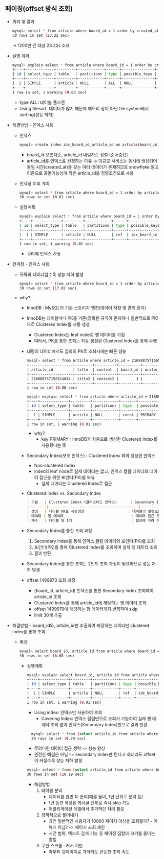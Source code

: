 ## 페이징(offset 방식 조회)
- 쿼리 및 결과

    ```bash
    mysql> select * from article where board_id = 1 order by created_at desc limit 30 offset 90;
    30 rows in set (23.22 sec)
    ```

  → 1200만 건 대상 23.22s 소요

- 실행 계획

    ```bash
    mysql> explain select * from article where board_id = 1 order by created_at desc limit 30 offset 90;
    +----+-------------+---------+------------+------+---------------+------+---------+------+---------+----------+-----------------------------+
    | id | select_type | table   | partitions | type | possible_keys | key  | key_len | ref  | rows    | filtered | Extra                       |
    +----+-------------+---------+------------+------+---------------+------+---------+------+---------+----------+-----------------------------+
    |  1 | SIMPLE      | article | NULL       | ALL  | NULL          | NULL | NULL    | NULL | 2713855 |    10.00 | Using where; Using filesort |
    +----+-------------+---------+------------+------+---------------+------+---------+------+---------+----------+-----------------------------+
    1 row in set, 1 warning (0.03 sec)
    ```

    - type ALL: 테이블 풀스캔
    - Using filesort: 데이터가 많기 때문에 메모리 상이 아닌 file system에서 sorting(성능 저하)
- 해결방법 - 인덱스 사용
    - 인덱스

        ```bash
        mysql> create index idx_board_id_article_id on article(board_id asc, article_id desc);
        ```

        - board_id 오름차순, article_id 내림차순 정렬 (순서중요)
        - article_id를 인덱스로 선정하는 이유 → 대규모 서비스는 동시에 생성되어 동일 시간(created_at)을 갖는 여러 데이터가 존재하므로 snowflake 알고리즘으로 충돌가능성이 작은 article_id를 정렬조건으로 사용
    - 인덱싱 이후 쿼리

        ```bash
        mysql> select * from article where board_id = 1 order by article_id desc limit 30 offset 90;
        30 rows in set (0.01 sec)
        ```

    - 실행계획

        ```bash
        mysql> explain select * from article where board_id = 1 order by article_id desc limit 30 offset 90;
        +----+-------------+---------+------------+------+-------------------------+-------------------------+---------+-------+---------+----------+-------+
        | id | select_type | table   | partitions | type | possible_keys           | key                     | key_len | ref   | rows    | filtered | Extra |
        +----+-------------+---------+------------+------+-------------------------+-------------------------+---------+-------+---------+----------+-------+
        |  1 | SIMPLE      | article | NULL       | ref  | idx_board_id_article_id | idx_board_id_article_id | 8       | const | 6471862 |   100.00 | NULL  |
        +----+-------------+---------+------------+------+-------------------------+-------------------------+---------+-------+---------+----------+-------+
        1 row in set, 1 warning (0.01 sec)
        ```

        - 쿼리에 인덱스 사용
- 한계점 - 인덱스 사용
    - 뒤쪽의 데이터일수록 성능 저하 발생

        ```bash
        mysql> select * from article where board_id = 1 order by article_id desc limit 30 offset 1499970;
        30 rows in set (17.02 sec)
        ```

    - why?
        - InnoDB : MySQL의 기본 스토리지 엔진(데이터 저장 및 관리 장치)
        - InnoDB는 테이블마다 PK를 기준(정확한 규칙이 존재하나 일반적으로 PK)으로 Clustered Index를 자동 생성
            - Clustered Index는 leaf node로 행 데이터를 가짐
            - 따라서, PK를 통한 조회는 자동 생성된 Clustered Index를 통해 수행
        - 대량의 데이터에서도 임의의 PK로 조회시에는 빠른 성능

            ```bash
            mysql> select * from article where article_id = 216888757156524034;
            +--------------------+--------+----------+----------+-----------+---------------------+---------------------+
            | article_id         | title  | content  | board_id | writer_id | created_at          | modified_at         |
            +--------------------+--------+----------+----------+-----------+---------------------+---------------------+
            | 216888757156524034 | title2 | content2 |        1 |         1 | 2025-08-21 20:58:29 | 2025-08-21 20:58:29 |
            +--------------------+--------+----------+----------+-----------+---------------------+---------------------+
            1 row in set (0.00 sec)
            ```

            ```bash
            mysql> explain select * from article where article_id = 216888757156524034;
            +----+-------------+---------+------------+-------+---------------+---------+---------+-------+------+----------+-------+
            | id | select_type | table   | partitions | type  | possible_keys | key     | key_len | ref   | rows | filtered | Extra |
            +----+-------------+---------+------------+-------+---------------+---------+---------+-------+------+----------+-------+
            |  1 | SIMPLE      | article | NULL       | const | PRIMARY       | PRIMARY | 8       | const |    1 |   100.00 | NULL  |
            +----+-------------+---------+------------+-------+---------------+---------+---------+-------+------+----------+-------+
            1 row in set, 1 warning (0.01 sec)
            ```

            - why?
                - key PRIMARY : InnoDB가 자동으로 생성한 Clustered Index를 사용했다는 뜻
        - Secondary Index(보조 인덱스) : Clustered Index 외의 생성한 인덱스
            - Non-clustered Index
            - index의 leaf node로 실제 데이터는 없고, 인덱스 컬럼 데이터와 데이터 접근을 위한 포인터(PK)를 보유
                - 실제 데이터는 Clustered Index로 접근
        - Clustered Index vs. Secondary Index
             ```markdown
             | 구분   | Clustered Index (클러스터드 인덱스)      | Secondary Index (보조 인덱스)           |
             |--------|-----------------------------------------|-----------------------------------------|
             | 생성   | 테이블 PK로 자동생성                    | 테이블의 컬럼으로 직접 생성              |
             | 데이터 | 행 데이터                               | 데이터 접근 포인터, 인덱스 컬럼 데이터   |
             | 개수   | 테이블 당 1개                           | 필요에 따라 여러 개 생성 가능            |
             ```
        - Secondary Index를 통한 조회 과정
          1. Secondary Index를 통해 인덱스 컬럼 데이터와 포인터(PK)를 조회
          2. 포인터(PK)를 통해 Clustered Index를 조회하여 실제 행 데이터 조회
          3. 결과 반환 
        - Secondary Index를 통한 조회는 2번의 조회 과정이 필요하므로 성능 저하 발생
        - offset 1499970 조회 과정
          - (board_id, article_id) 인덱스를 통한 Secondary Index 조회하여 article_id 조회
          - Clustered Index를 통해 article_id에 해당하는 행 데이터 조회
          - offset 1499970에 해당하는 행 데이터까지 반복하며 skip
          - limit 30개 추출
- 해결방법 - board_id와, article_id만 추출하여 해당하는 데이터만 clustered index를 통해 조회
    - 쿼리

        ```bash
        mysql> select board_id, article_id from article where board_id = 1 order by article_id desc limit 30 offset 1499970;
        30 rows in set (0.68 sec)
        ```
      - 실행계획

          ```bash
          mysql> explain select board_id, article_id from article where board_id = 1 order by article_id desc limit 30 offset 1499970;
          +----+-------------+---------+------------+------+-------------------------+-------------------------+---------+-------+---------+----------+-------------+
          | id | select_type | table   | partitions | type | possible_keys           | key                     | key_len | ref   | rows    | filtered | Extra       |
          +----+-------------+---------+------------+------+-------------------------+-------------------------+---------+-------+---------+----------+-------------+
          |  1 | SIMPLE      | article | NULL       | ref  | idx_board_id_article_id | idx_board_id_article_id | 8       | const | 6471862 |   100.00 | Using index |
          +----+-------------+---------+------------+------+-------------------------+-------------------------+---------+-------+---------+----------+-------------+
          1 row in set, 1 warning (0.01 sec)
          ```
          - Using index: 인덱스만 사용하여 조회
            - Covering Index: 인덱스 컬럼만으로 조회가 가능하여 실제 행 데이터 조회 없이 인덱스(Secondary Index)만으로 결과 반환
          ```bash
            mysql> select * from (select article_id from article where board_id = 1 order by article_id desc limit 30 offset 1499970) t left join article on t.article_id = article.article_id;
            30 rows in set (0.74 sec)
          ```
        - 무의미한 데이터 접근 생략 -> 성능 향상
        - 완전한 해결은 아님 -> secondary index만 탄다고 하더라도 offset이 커질수록 성능 저하 발생
        ```bash
        mysql> select * from (select article_id from article where board_id = 1 order by article_id desc limit 30 offset 8999970) t left join article on t.article_id = article.article_id;
        30 rows in set (10.19 sec)
        ```
        - 해결방법
          1. 테이블 분리
             - 데이터를 한번 더 분리(예를 들어, 1년 단위로 분리 등)
             - 1년 동안 작성된 게시글 단위로 즉시 skip 가능
             - 어플리케이션 레벨에서 추가적인 처리 필요
          2. 정책적으로 풀어내기
             - 과연 일반적인 사용자가 10000 페이지 이상을 조회할까? - 어뷰저 아님? -> 페이지 조회 제한
             - 시간 범위, 텍스트 검색 기능 등 페이징 집합의 크기를 줄이는 방법
          3. 무한 스크롤 : 커서 기반
             - 아무리 뒷페이지로 가더라도 균등한 조회 속도
        